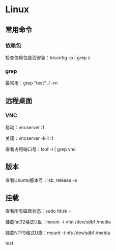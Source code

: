 # Linux

## 常用命令

### 依赖包

检查依赖包是否安装：ldconfig -p | grep z

### grep

最常用：grep “text” ./ -rn

## 远程桌面

### VNC

启动：vncserver :1

关闭：vncserver -kill :1

查看占用端口号：lsof -i | grep vnc

## 版本

查看Ubuntu版本号：lsb_release -a

## 挂载

查看所有磁盘状态：sudo fdisk -l

挂载fat32格式U盘：mount -t vfat /dev/sdb1 /media

挂载NTFS格式U盘：mount -t nfs /dev/sdb1 /media

test
